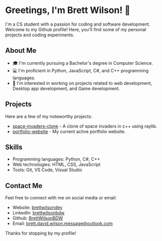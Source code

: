 # Greetings, I'm Brett Wilson! 👋

I'm a CS student with a passion for coding and software development. Welcome to my Github profile! Here, you'll find some of my personal projects and coding experiments.

## About Me

- 🎓 I'm currently pursuing a Bachelor's degree in Computer Science.
- 💻 I'm proficient in Python, JavaScript, C#, and C++ programming languages.
- 🤔 I'm interested in working on projects related to web development, Desktop app development, and Game development.

## Projects

Here are a few of my noteworthy projects:

- [space-invaders-clone](https://github.com/BrettWilsonBDW/space-invaders-clone) - A clone of space invaders in c++ using raylib.
- [portfolio-website](https://github.com/BrettWilsonBDW/portfolio-website) - My current active portfolio website.

## Skills

- Programming languages: Python, C#, C++
- Web technologies: HTML, CSS, JavaScript
- Tools: Git, VS Code, Visual Studio

## Contact Me

Feel free to connect with me on social media or email:

- Website: [brettwilsondev](https://www.brettwilsondev.com/)
- LinkedIn: [brettwilsonbdw](https://www.linkedin.com/in/brettwilsonbdw/)
- Github: [BrettWilsonBDW](https://github.com/brettwilsonbdw)
- Email: [brett.david.wilson.message@outlook.com](mailto:brett.david.wilson.message@outlook.com)

Thanks for stopping by my profile!

